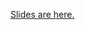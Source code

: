 [Slides are here.](https://docs.google.com/presentation/d/1-wgWLXeQFuCZMl7_qM_lDK3P85PMHCXPxI1687urRkg/edit?usp=sharing)
